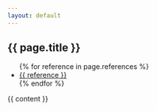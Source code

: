 ```yaml
---
layout: default
---
```


<h2>{{ page.title }}</h2>

<ul class="references">
{% for reference in page.references %}
    <li><a href="{{reference}}">{{ reference }}</a></li>
{% endfor %}
</ul>

{{ content }}
